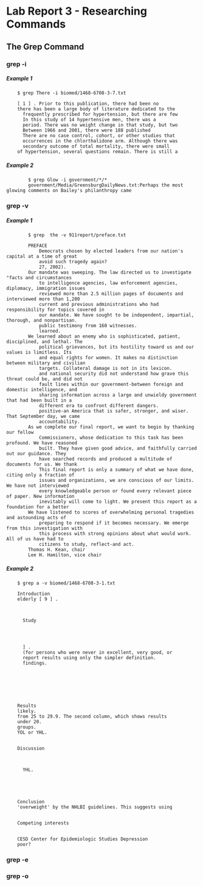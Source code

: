 # **Lab Report 3 - Researching Commands**

## The Grep Command

### grep -i

##### Example 1

        $ grep There -i biomed/1468-6708-3-7.txt
        
        [ 1 ] . Prior to this publication, there had been no
        there has been a large body of literature dedicated to the
          frequently prescribed for hypertension, but there are few
          In this study of 14 hypertensive men, there was a
          period. There was no weight change in that study, but two
          Between 1966 and 2001, there were 188 published
          There are no case control, cohort, or other studies that
          occurrences in the chlorthalidone arm. Although there was
          secondary outcome of total mortality, there were small
        of hypertension, several questions remain. There is still a
        
##### Example 2
            
            $ grep Glow -i government/*/*
            government/Media/GreensburgDailyNews.txt:Perhaps the most glowing comments on Bailey's philanthropy came
            
### grep -v

##### Example 1


            $ grep  the -v 911report/preface.txt
            
            PREFACE
                Democrats chosen by elected leaders from our nation's capital at a time of great
                avoid such tragedy again?
                27, 2002).
            Our mandate was sweeping. The law directed us to investigate "facts and circumstances
                to intelligence agencies, law enforcement agencies, diplomacy, immigration issues
                reviewed more than 2.5 million pages of documents and interviewed more than 1,200
                current and previous administrations who had responsibility for topics covered in
                our mandate. We have sought to be independent, impartial, thorough, and nonpartisan.
                public testimony from 160 witnesses.
                learned.
            We learned about an enemy who is sophisticated, patient, disciplined, and lethal. The
                political grievances, but its hostility toward us and our values is limitless. Its
                and equal rights for women. It makes no distinction between military and civilian
                targets. Collateral damage is not in its lexicon.
                and national security did not understand how grave this threat could be, and did not
                fault lines within our government-between foreign and domestic intelligence, and
                sharing information across a large and unwieldy government that had been built in a
                different era to confront different dangers.
                positive-an America that is safer, stronger, and wiser. That September day, we came
                accountability.
            As we complete our final report, we want to begin by thanking our fellow
                Commissioners, whose dedication to this task has been profound. We have reasoned
                built. They have given good advice, and faithfully carried out our guidance. They
                have searched records and produced a multitude of documents for us. We thank
                This final report is only a summary of what we have done, citing only a fraction of
                issues and organizations, we are conscious of our limits. We have not interviewed
                every knowledgeable person or found every relevant piece of paper. New information
                inevitably will come to light. We present this report as a foundation for a better
            We have listened to scores of overwhelming personal tragedies and astounding acts of
                preparing to respond if it becomes necessary. We emerge from this investigation with
                this process with strong opinions about what would work. All of us have had to
                citizens to study, reflect-and act.
            Thomas H. Kean, chair
            Lee H. Hamilton, vice chair


##### Example 2

        $ grep a -v biomed/1468-6708-3-1.txt
        
        Introduction
        elderly [ 9 ] .


        
          Study




          ] .
          (for persons who were never in excellent, very good, or
          report results using only the simpler definition.
          findings.







        Results
        likely.
        from 25 to 29.9. The second column, which shows results
        under 20.
        groups.
        YOL or YHL.


        Discussion



          YHL.





        Conclusion
        'overweight' by the NHLBI guidelines. This suggests using


        Competing interests


        CESD Center for Epidemiologic Studies Depression
        poor?


### grep -e

### grep -o

